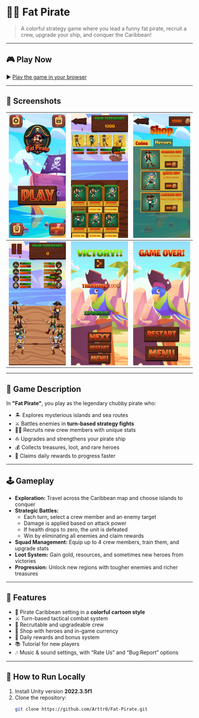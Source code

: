 # 🏴‍☠️ Fat Pirate

> A colorful strategy game where you lead a funny fat pirate, recruit a crew, upgrade your ship, and conquer the Caribbean!

---

## 🎮 Play Now

▶️ [Play the game in your browser](https://arttr0.github.io/Fat-Pirate-Game/)

---

## 📸 Screenshots

| ![Main Menu](screenshots/MainMenu.jpg) | ![Squad](screenshots/Squad.jpg) | ![Shop](screenshots/Shop.jpg) |
|-----------------------------------------|---------------------------------|-------------------------------|
| ![Battle](screenshots/Battle.jpg) | ![Victory](screenshots/Victory.jpg) | ![Defeat](screenshots/Defeat.jpg) |

---

## 📝 Game Description

In **"Fat Pirate"**, you play as the legendary chubby pirate who:

- 🏝️ Explores mysterious islands and sea routes  
- ⚔️ Battles enemies in **turn-based strategy fights**  
- 🏴‍☠️ Recruits new crew members with unique stats  
- ⛵ Upgrades and strengthens your pirate ship  
- 💰 Collects treasures, loot, and rare heroes  
- 🎁 Claims daily rewards to progress faster  

---

## 🕹️ Gameplay

- **Exploration:** Travel across the Caribbean map and choose islands to conquer  
- **Strategic Battles:**  
  - Each turn, select a crew member and an enemy target  
  - Damage is applied based on attack power  
  - If health drops to zero, the unit is defeated  
  - Win by eliminating all enemies and claim rewards  
- **Squad Management:** Equip up to 4 crew members, train them, and upgrade stats  
- **Loot System:** Gain gold, resources, and sometimes new heroes from victories  
- **Progression:** Unlock new regions with tougher enemies and richer treasures  

---

## 🎨 Features

- 🌴 Pirate Caribbean setting in a **colorful cartoon style**  
- ⚔️ Turn-based tactical combat system  
- 👥 Recruitable and upgradeable crew  
- 🛒 Shop with heroes and in-game currency  
- 🎁 Daily rewards and bonus system  
- 📚 Tutorial for new players  
- 🎶 Music & sound settings, with “Rate Us” and “Bug Report” options  

---

## 📁 How to Run Locally

1. Install Unity version **2022.3.5f1**  
2. Clone the repository:  
   ```bash
   git clone https://github.com/Arttr0/Fat-Pirate.git
